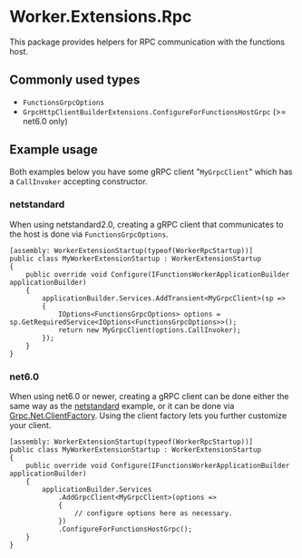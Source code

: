 # Worker.Extensions.Rpc

This package provides helpers for RPC communication with the functions host.

## Commonly used types

- `FunctionsGrpcOptions`
- `GrpcHttpClientBuilderExtensions.ConfigureForFunctionsHostGrpc` (>= net6.0 only)

## Example usage

Both examples below you have some gRPC client "`MyGrpcClient`" which has a `CallInvoker` accepting constructor.

### netstandard

When using netstandard2.0, creating a gRPC client that communicates to the host is done via `FunctionsGrpcOptions`.

``` CSharp
[assembly: WorkerExtensionStartup(typeof(WorkerRpcStartup))]
public class MyWorkerExtensionStartup : WorkerExtensionStartup
{
    public override void Configure(IFunctionsWorkerApplicationBuilder applicationBuilder)
    {
        applicationBuilder.Services.AddTransient<MyGrpcClient>(sp =>
        {
            IOptions<FunctionsGrpcOptions> options = sp.GetRequiredService<IOptions<FunctionsGrpcOptions>>();
            return new MyGrpcClient(options.CallInvoker);
        });
    }
}
```

### net6.0

When using net6.0 or newer, creating a gRPC client can be done either the same way as the [netstandard](#netstandard) example, or it can be done via [Grpc.Net.ClientFactory](https://learn.microsoft.com/aspnet/core/grpc/clientfactory). Using the client factory lets you further customize your client.

``` CSharp
[assembly: WorkerExtensionStartup(typeof(WorkerRpcStartup))]
public class MyWorkerExtensionStartup : WorkerExtensionStartup
{
    public override void Configure(IFunctionsWorkerApplicationBuilder applicationBuilder)
    {
        applicationBuilder.Services
            .AddGrpcClient<MyGrpcClient>(options =>
            {
                // configure options here as necessary.
            })
            .ConfigureForFunctionsHostGrpc();
    }
}
```
